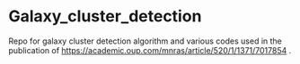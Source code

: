 # Galaxy_cluster_detection
Repo for galaxy cluster detection algorithm and various codes used in the publication of https://academic.oup.com/mnras/article/520/1/1371/7017854 .
